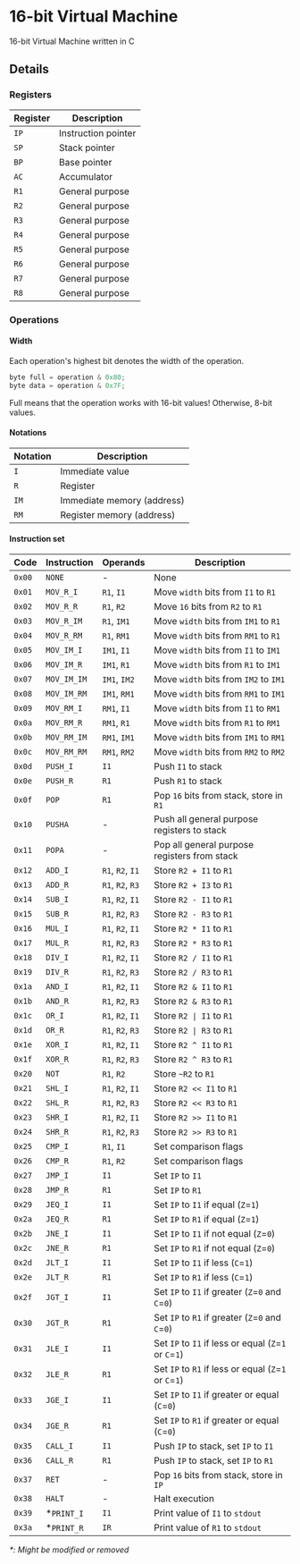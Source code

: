 # 16-bit Virtual Machine

16-bit Virtual Machine written in C

## Details

### Registers

| Register | Description                                                     |
|----------|-----------------------------------------------------------------|
| `IP`     | Instruction pointer                                             |
| `SP`     | Stack pointer                                                   |
| `BP`     | Base pointer                                                    |
| `AC`     | Accumulator                                                     |
| `R1`     | General purpose                                                 |
| `R2`     | General purpose                                                 |
| `R3`     | General purpose                                                 |
| `R4`     | General purpose                                                 |
| `R5`     | General purpose                                                 |
| `R6`     | General purpose                                                 |
| `R7`     | General purpose                                                 |
| `R8`     | General purpose                                                 |

### Operations

#### Width
Each operation's highest bit denotes the width of the operation.

```c
byte full = operation & 0x80;
byte data = operation & 0x7F;
```
Full means that the operation works with 16-bit values! Otherwise, 8-bit values.

#### Notations
| Notation | Description                                                     |
|----------|-----------------------------------------------------------------|
| `I`      | Immediate value                                                 |
| `R`      | Register                                                        |
| `IM`     | Immediate memory (address)                                      |
| `RM`     | Register memory (address)                                       |

#### Instruction set
| Code   | Instruction | Operands          | Description                                            |
|--------|-------------|-------------------|----------------------------------------------------    |
| `0x00` | `NONE`      | -                 | None                                                   |
| `0x01` | `MOV_R_I`   | `R1`, `I1`        | Move `width` bits from `I1` to `R1`                    |
| `0x02` | `MOV_R_R`   | `R1`, `R2`        | Move `16` bits from `R2` to `R1`                       |
| `0x03` | `MOV_R_IM`  | `R1`, `IM1`       | Move `width` bits from `IM1` to `R1`                   |
| `0x04` | `MOV_R_RM`  | `R1`, `RM1`       | Move `width` bits from `RM1` to `R1`                   |
| `0x05` | `MOV_IM_I`  | `IM1`, `I1`       | Move `width` bits from `I1` to `IM1`                   |
| `0x06` | `MOV_IM_R`  | `IM1`, `R1`       | Move `width` bits from `R1` to `IM1`                   |
| `0x07` | `MOV_IM_IM` | `IM1`, `IM2`      | Move `width` bits from `IM2` to `IM1`                  |
| `0x08` | `MOV_IM_RM` | `IM1`, `RM1`      | Move `width` bits from `RM1` to `IM1`                  |
| `0x09` | `MOV_RM_I`  | `RM1`, `I1`       | Move `width` bits from `I1` to `RM1`                   |
| `0x0a` | `MOV_RM_R`  | `RM1`, `R1`       | Move `width` bits from `R1` to `RM1`                   |
| `0x0b` | `MOV_RM_IM` | `RM1`, `IM1`      | Move `width` bits from `IM1` to `RM1`                  |
| `0x0c` | `MOV_RM_RM` | `RM1`, `RM2`      | Move `width` bits from `RM2` to `RM2`                  |
| `0x0d` | `PUSH_I`    | `I1`              | Push `I1` to stack                                     |
| `0x0e` | `PUSH_R`    | `R1`              | Push `R1` to stack                                     |
| `0x0f` | `POP`       | `R1`              | Pop `16` bits from stack, store in `R1`                |
| `0x10` | `PUSHA`     | -                 | Push all general purpose registers to stack            |
| `0x11` | `POPA`      | -                 | Pop all general purpose registers from stack           |
| `0x12` | `ADD_I`     | `R1`, `R2`, `I1`  | Store `R2 + I1` to `R1`                                |
| `0x13` | `ADD_R`     | `R1`, `R2`, `R3`  | Store `R2 + I3` to `R1`                                |
| `0x14` | `SUB_I`     | `R1`, `R2`, `I1`  | Store `R2 - I1` to `R1`                                |
| `0x15` | `SUB_R`     | `R1`, `R2`, `R3`  | Store `R2 - R3` to `R1`                                |
| `0x16` | `MUL_I`     | `R1`, `R2`, `I1`  | Store `R2 * I1` to `R1`                                |
| `0x17` | `MUL_R`     | `R1`, `R2`, `R3`  | Store `R2 * R3` to `R1`                                |
| `0x18` | `DIV_I`     | `R1`, `R2`, `I1`  | Store `R2 / I1` to `R1`                                |
| `0x19` | `DIV_R`     | `R1`, `R2`, `R3`  | Store `R2 / R3` to `R1`                                |
| `0x1a` | `AND_I`     | `R1`, `R2`, `I1`  | Store `R2 & I1` to `R1`                                |
| `0x1b` | `AND_R`     | `R1`, `R2`, `R3`  | Store `R2 & R3` to `R1`                                |
| `0x1c` | `OR_I`      | `R1`, `R2`, `I1`  | Store `R2 \| I1` to `R1`                               |
| `0x1d` | `OR_R`      | `R1`, `R2`, `R3`  | Store `R2 \| R3` to `R1`                               |
| `0x1e` | `XOR_I`     | `R1`, `R2`, `I1`  | Store `R2 ^ I1` to `R1`                                |
| `0x1f` | `XOR_R`     | `R1`, `R2`, `R3`  | Store `R2 ^ R3` to `R1`                                |
| `0x20` | `NOT`       | `R1`, `R2`        | Store `~R2` to `R1`                                    |
| `0x21` | `SHL_I`     | `R1`, `R2`, `I1`  | Store `R2 << I1` to `R1`                               |
| `0x22` | `SHL_R`     | `R1`, `R2`, `R3`  | Store `R2 << R3` to `R1`                               |
| `0x23` | `SHR_I`     | `R1`, `R2`, `I1`  | Store `R2 >> I1` to `R1`                               |
| `0x24` | `SHR_R`     | `R1`, `R2`, `R3`  | Store `R2 >> R3` to `R1`                               |
| `0x25` | `CMP_I`     | `R1`, `I1`        | Set comparison flags                                   |
| `0x26` | `CMP_R`     | `R1`, `R2`        | Set comparison flags                                   |
| `0x27` | `JMP_I`     | `I1`              | Set `IP` to `I1`                                       |
| `0x28` | `JMP_R`     | `R1`              | Set `IP` to `R1`                                       |
| `0x29` | `JEQ_I`     | `I1`              | Set `IP` to `I1` if equal (`Z`=`1`)                    |
| `0x2a` | `JEQ_R`     | `R1`              | Set `IP` to `R1` if equal (`Z`=`1`)                    |
| `0x2b` | `JNE_I`     | `I1`              | Set `IP` to `I1` if not equal (`Z`=`0`)                |
| `0x2c` | `JNE_R`     | `R1`              | Set `IP` to `R1` if not equal (`Z`=`0`)                |
| `0x2d` | `JLT_I`     | `I1`              | Set `IP` to `I1` if less (`C`=`1`)                     |
| `0x2e` | `JLT_R`     | `R1`              | Set `IP` to `R1` if less (`C`=`1`)                     |
| `0x2f` | `JGT_I`     | `I1`              | Set `IP` to `I1` if greater (`Z`=`0` and `C`=`0`)      |
| `0x30` | `JGT_R`     | `R1`              | Set `IP` to `R1` if greater (`Z`=`0` and `C`=`0`)      |
| `0x31` | `JLE_I`     | `I1`              | Set `IP` to `I1` if less or equal (`Z`=`1` or `C`=`1`) |
| `0x32` | `JLE_R`     | `R1`              | Set `IP` to `R1` if less or equal (`Z`=`1` or `C`=`1`) |
| `0x33` | `JGE_I`     | `I1`              | Set `IP` to `I1` if greater or equal (`C`=`0`)         |
| `0x34` | `JGE_R`     | `R1`              | Set `IP` to `R1` if greater or equal (`C`=`0`)         |
| `0x35` | `CALL_I`    | `I1`              | Push `IP` to stack, set `IP` to `I1`                   |
| `0x36` | `CALL_R`    | `R1`              | Push `IP` to stack, set `IP` to `R1`                   |
| `0x37` | `RET`       | -                 | Pop `16` bits from stack, store in `IP`                |
| `0x38` | `HALT`      | -                 | Halt execution                                         |
| `0x39` | *`PRINT_I`  | `I1`              | Print value of `I1` to `stdout`                        |
| `0x3a` | *`PRINT_R`  | `IR`              | Print value of `R1` to `stdout`                        |

_*: Might be modified or removed_

